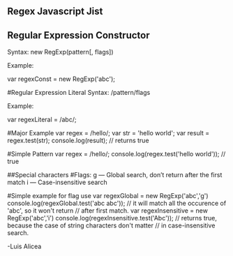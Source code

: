 ## Regex Javascript Jist
## Regular Expression Constructor
Syntax: new RegExp(pattern[, flags])

Example:

var regexConst = new RegExp('abc');


#Regular Expression Literal
Syntax: /pattern/flags

Example:

var regexLiteral = /abc/;

#Major Example
var regex = /hello/;
var str = 'hello world';
var result = regex.test(str);
console.log(result);
// returns true

#Simple Pattern 
var regex = /hello/;
console.log(regex.test('hello world'));
// true


##Special characters
#Flags:
g — Global search, don’t return after the first match
i — Case-insensitive search

#Simple example for flag use
var regexGlobal = new RegExp('abc','g')
console.log(regexGlobal.test('abc abc'));
// it will match all the occurence of 'abc', so it won't return // after first match.
var regexInsensitive = new RegExp('abc','i')
console.log(regexInsensitive.test('Abc'));
// returns true, because the case of string characters don't matter // in case-insensitive search.

-Luis Alicea
